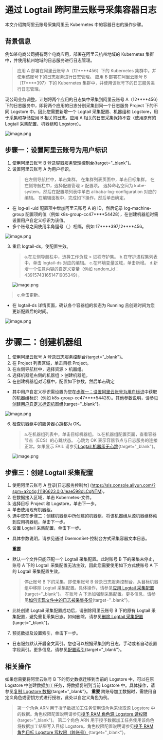 # 通过 Logtail 跨阿里云账号采集容器日志

本文介绍跨阿里云账号采集阿里云 Kubernetes 中的容器日志的操作步骤。

## 背景信息

例如某电商公司拥有两个电商应用，部署在阿里云杭州地域的 Kubernetes 集群中，并使用杭州地域的日志服务进行日志管理。

> 应用 A 部署在阿里云账号 A（12\***\*456）下的 Kubernetes 集群中，并使用该账号下的日志服务进行日志管理。
> 应用 B 部署在阿里云账号 B（17\*\***397）下的 Kubernetes 集群中，并使用该账号下的日志服务进行日志管理。

现公司业务调整，计划将两个应用的日志集中采集到阿里云账号 A（12\*\*\*\*456）下的日志服务中，即将两个应用的日志分别采集到同一个日志服务 Project 下的不同 Logstore 中。因此您需要新增一个 Logtail 采集配置、机器组和 Logstore，用于采集和存储应用 B 相关的日志。应用 A 相关的日志采集保持不变（使用原有的 Logtail 采集配置、机器组和 Logstore）。

![image.png](./img/contnierlog.png)

## 步骤一：设置阿里云账号为用户标识

1. 使用阿里云账号 B 登录[容器服务管理控制台](https://cs.console.aliyun.com/?spm=a2c4g.11186623.0.0.490e598dKX7ysr){target="_blank"}。
2. 设置阿里云账号 A 为用户标识。
   > 在左侧导航栏中，单击集群。
   > 在集群列表页面中，单击目标集群。
   > 在左侧导航栏中，选择配置管理 > 配置项。
   > 选择命名空间为 kube-system，然后在配置项列表中单击 alibaba-log-configuration 对应的编辑。
   > 在编辑面板中，完成如下操作，然后单击确定。

- 在 log-ali-uid 配置项中增加阿里云账号 A 的 ID，然后记录 log-machine-group 配置项的值（例如 k8s-group-cc47\*\*\*\*54428），在创建机器组时需设置用户自定义标识为该值。
- 多个账号之间使用半角逗号（,）相隔，例如 17\***\*397,12\*\***456。

![image.png](./img/contnierlog2.png)

3. 重启 logtail-ds，使配置生效。

   > a.在左侧导航栏中，选择工作负载 > 进程守护集。
   > b.在守护进程集列表中，单击 logtail-ds 对应的编辑。
   > c.在环境变量区域，单击新增。
   > d.新增一个任意内容的自定义变量（例如 random_id：439157431651471905349）。

   ![image.png](./img/contnierlog6.png)

> e.单击更新。

- 在 logtail-ds 详情页面，确认各个容器组的状态为 Running 且创建时间为您更新配置后的时间。

![image.png](./img/contnierlog3.png)

# 步骤二：创建机器组

1.  使用阿里云账号 A 登录[日志服务控制台](https://account.alibabacloud.com/login/login.htm?oauth_callback=https://sls.console.aliyun.com/?spm=a2c4g.11186623.0.0.490e598dKX7ysr){target="_blank"}。
2.  在 Project 列表区域，单击目标 Project。
3.  在左侧导航栏中，选择资源 > 机器组。
4.  选择机器组右侧的机器组 > 创建机器组。
5.  在创建机器组对话框中，配置如下参数，然后单击确定

- 其中用户自定义标识需设置为您在[步骤一：设置阿里云账号为用户标识](./aliyunAcountlog.md)中获取的机器组标识（例如 k8s-group-cc47\*\*\*\*54428）。其他参数说明，请参见[创建用户自定义标识机器组](https://help.aliyun.com/zh/sls/user-guide/create-a-custom-identifier-based-machine-group?spm=a2c4g.11186623.0.i1#concept-gyy-k3q-zdb){target="_blank"}。

![image.png](./img/contnierlog4.png)

6. 检查机器组中的服务器心跳都为 OK。
   > a.在机器组列表中，单击目标机器组。
   > b.在机器组配置页面，查看容器节点（ECS）的心跳状态。
   > 心跳为 OK 表示容器节点与日志服务的连接正常。如果显示 FAIL 请参见[Logtail 机器组无心跳](https://help.aliyun.com/zh/sls/user-guide/troubleshoot-the-errors-related-to-logtail-machine-groups?spm=a2c4g.11186623.0.i2#concept-nfs-hs3-bfb){target="_blank"}。


    ![image.png](./img/contnierlog5.png)

## 步骤三：创建 Logtail 采集配置

1. 使用阿里云账号 A 登录[日志服务控制台] (https://sls.console.aliyun.com/?spm=a2c4g.11186623.0.0.1eae598dLCgNTM)。
2. 在数据接入区域，单击 Kubernetes-文件。
3. 选择目标 Project 和 Logstore，单击下一步。
4. 单击使用现有机器组。
5. 选中您在步骤二：创建机器组中所创建的机器组，将该机器组从源机器组移动到应用机器组，单击下一步。
6. 设置 Logtail 采集配置，单击下一步。

- 具体参数说明，请参见通过 DaemonSet-控制台方式采集容器文本日志。

  **重要**

- 默认一个文件只能匹配一个 Logtail 采集配置。此时账号 B 下的采集未停止，账号 A 下的 Logtail 采集配置无法生效，因此您需要使用如下方式使账号 A 下的 Logtail 采集配置生效。
  > 停止账号 B 下的采集，即使用账号 B 登录日志服务控制台，从目标机器组中移除 Logtail 采集配置。具体操作，请参见[应用 Logtail 采集配置](https://help.aliyun.com/zh/sls/user-guide/manage-machine-groups?spm=a2c4g.11186623.0.i19#section-gqq-rp1-ry){target="_blank"}。
  > 在账号 A 下添加强制采集配置。更多信息，请参见[如何实现文件中的日志被采集多份](https://help.aliyun.com/zh/sls/user-guide/what-do-i-do-if-i-want-to-use-multiple-logtail-configurations-to-collect-logs-from-a-log-file?spm=a2c4g.11186623.0.i21#concept-2180900){target="_blank"}。
- 此处创建 Logtail 采集配置成功后，请删除阿里云账号 B 下的原有 Logtail 采集配置，避免重复采集日志。如何删除，请参见[删除 Logtail 采集配置](https://help.aliyun.com/zh/sls/user-guide/manage-logtail-configurations-for-log-collection?spm=a2c4g.11186623.0.i20#section-vgw-rm1-ry){target="_blank"}。

7. 预览数据及设置索引，单击下一步。

- 日志服务默认开启全文索引。您也可以根据采集到的日志，手动或者自动设置字段索引。更多信息，请参见[配置索引](https://help.aliyun.com/zh/sls/user-guide/create-indexes?spm=a2c4g.11186623.0.i24#task-jqz-v55-cfb){target="_blank"}。

## 相关操作

如果您需要将阿里云账号 B 下的历史数据迁移到当前的 Logstore 中，可以在原 Logstore 中创建数据加工任务，将数据复制到当前 Logstore 中。具体操作，请参见[复制 Logstore 数据](https://help.aliyun.com/zh/sls/user-guide/replicate-data-from-a-logstore?spm=a2c4g.11186623.0.i29#task-2036148){target="_blank"}。
**重要** 跨账号加工数据时，需使用自定义角色或密钥方式进行授权，此处以自定义角色为例。

> 第一个角色 ARN 用于授予数据加工任务使用该角色来读取源 Logstore 中的数据。角色权限配置说明请参见[授予 RAM 角色源 Logstore 读权限](https://help.aliyun.com/zh/sls/user-guide/access-data-by-using-a-custom-role?spm=a2c4g.11186623.0.i37#section-wms-rsm-fgd){target="_blank"}。
> 第二个角色 ARN 用于授予数据加工任务使用该角色将数据加工结果写入目标 Logstore。角色权限配置说明请参见[授予 RAM 角色目标 Logstore 写权限（跨账号）](https://help.aliyun.com/zh/sls/user-guide/access-data-by-using-a-custom-role?spm=a2c4g.11186623.0.i41#section-5y6-5dk-etx){target="_blank"}。

